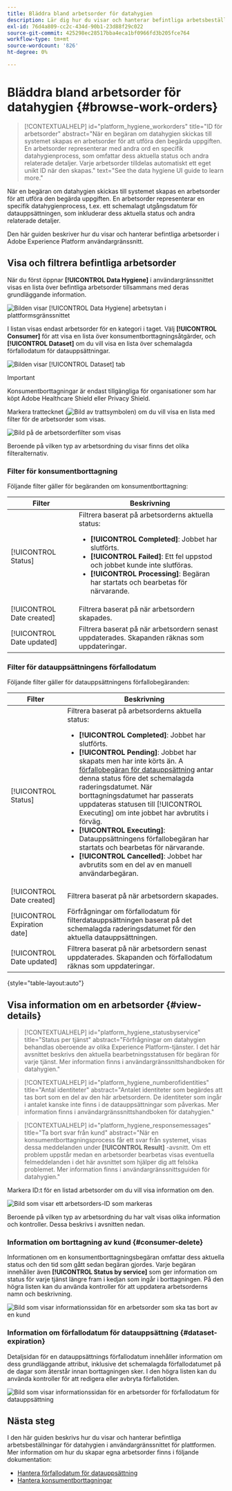 ```yaml
---
title: Bläddra bland arbetsorder för datahygien
description: Lär dig hur du visar och hanterar befintliga arbetsbeställningar för datahygien i Adobe Experience Platform användargränssnitt.
exl-id: 76d4a809-cc2c-434d-90b1-23d88f29c022
source-git-commit: 425298ec28517bba4eca1bf0966fd3b205fce764
workflow-type: tm+mt
source-wordcount: '826'
ht-degree: 0%

---
```


# Bläddra bland arbetsorder för datahygien {#browse-work-orders}

>[!CONTEXTUALHELP]
>id="platform_hygiene_workorders"
>title="ID för arbetsorder"
>abstract="När en begäran om datahygien skickas till systemet skapas en arbetsorder för att utföra den begärda uppgiften. En arbetsorder representerar med andra ord en specifik datahygienprocess, som omfattar dess aktuella status och andra relaterade detaljer. Varje arbetsorder tilldelas automatiskt ett eget unikt ID när den skapas."
>text="See the data hygiene UI guide to learn more."

När en begäran om datahygien skickas till systemet skapas en arbetsorder för att utföra den begärda uppgiften. En arbetsorder representerar en specifik datahygienprocess, t.ex. ett schemalagt utgångsdatum för datauppsättningen, som inkluderar dess aktuella status och andra relaterade detaljer.

Den här guiden beskriver hur du visar och hanterar befintliga arbetsorder i Adobe Experience Platform användargränssnitt.

## Visa och filtrera befintliga arbetsorder

När du först öppnar **[!UICONTROL Data Hygiene]** i användargränssnittet visas en lista över befintliga arbetsorder tillsammans med deras grundläggande information.

![Bilden visar [!UICONTROL Data Hygiene] arbetsytan i plattformsgränssnittet](../images/ui/browse/work-order-list.png)

I listan visas endast arbetsorder för en kategori i taget. Välj **[!UICONTROL Consumer]** för att visa en lista över konsumentborttagningsåtgärder, och **[!UICONTROL Dataset]** om du vill visa en lista över schemalagda förfallodatum för datauppsättningar.

![Bilden visar [!UICONTROL Dataset] tab](../images/ui/browse/dataset-tab.png)

>[!IMPORTANT]
>
>Konsumentborttagningar är endast tillgängliga för organisationer som har köpt Adobe Healthcare Shield eller Privacy Shield.

Markera trattecknet (![Bild av trattsymbolen](../images/ui/browse/funnel-icon.png)) om du vill visa en lista med filter för de arbetsorder som visas.

![Bild på de arbetsorderfilter som visas](../images/ui/browse/filters.png)

Beroende på vilken typ av arbetsordning du visar finns det olika filteralternativ.

### Filter för konsumentborttagning

Följande filter gäller för begäranden om konsumentborttagning:

| Filter | Beskrivning |
| --- | --- |
| [!UICONTROL Status] | Filtrera baserat på arbetsorderns aktuella status:<ul><li>**[!UICONTROL Completed]**: Jobbet har slutförts.</li><li>**[!UICONTROL Failed]**: Ett fel uppstod och jobbet kunde inte slutföras.</li><li>**[!UICONTROL Processing]**: Begäran har startats och bearbetas för närvarande.</li></ul> |
| [!UICONTROL Date created] | Filtrera baserat på när arbetsordern skapades. |
| [!UICONTROL Date updated] | Filtrera baserat på när arbetsordern senast uppdaterades. Skapanden räknas som uppdateringar. |

### Filter för datauppsättningens förfallodatum

Följande filter gäller för datauppsättningens förfallobegäranden:

| Filter | Beskrivning |
| --- | --- |
| [!UICONTROL Status] | Filtrera baserat på arbetsorderns aktuella status:<ul><li>**[!UICONTROL Completed]**: Jobbet har slutförts.</li><li>**[!UICONTROL Pending]**: Jobbet har skapats men har inte körts än. A [förfallobegäran för datauppsättning](./dataset-expiration.md) antar denna status före det schemalagda raderingsdatumet. När borttagningsdatumet har passerats uppdateras statusen till [!UICONTROL Executing] om inte jobbet har avbrutits i förväg.</li><li>**[!UICONTROL Executing]**: Datauppsättningens förfallobegäran har startats och bearbetas för närvarande.</li><li>**[!UICONTROL Cancelled]**: Jobbet har avbrutits som en del av en manuell användarbegäran.</li></ul> |
| [!UICONTROL Date created] | Filtrera baserat på när arbetsordern skapades. |
| [!UICONTROL Expiration date] | Förfrågningar om förfallodatum för filterdatauppsättningen baserat på det schemalagda raderingsdatumet för den aktuella datauppsättningen. |
| [!UICONTROL Date updated] | Filtrera baserat på när arbetsordern senast uppdaterades. Skapanden och förfallodatum räknas som uppdateringar. |

{style=&quot;table-layout:auto&quot;}

## Visa information om en arbetsorder {#view-details}

>[!CONTEXTUALHELP]
>id="platform_hygiene_statusbyservice"
>title="Status per tjänst"
>abstract="Förfrågningar om datahygien behandlas oberoende av olika Experience Platform-tjänster. I det här avsnittet beskrivs den aktuella bearbetningsstatusen för begäran för varje tjänst. Mer information finns i användargränssnittshandboken för datahygien."

>[!CONTEXTUALHELP]
>id="platform_hygiene_numberofidentities"
>title="Antal identiteter"
>abstract="Antalet identiteter som begärdes att tas bort som en del av den här arbetsordern. De identiteter som ingår i antalet kanske inte finns i de datauppsättningar som påverkas. Mer information finns i användargränssnittshandboken för datahygien."

>[!CONTEXTUALHELP]
>id="platform_hygiene_responsemessages"
>title="Ta bort svar från kund"
>abstract="När en konsumentborttagningsprocess får ett svar från systemet, visas dessa meddelanden under **[!UICONTROL Result]** -avsnitt. Om ett problem uppstår medan en arbetsorder bearbetas visas eventuella felmeddelanden i det här avsnittet som hjälper dig att felsöka problemet. Mer information finns i användargränssnittsguiden för datahygien."

Markera ID:t för en listad arbetsorder om du vill visa information om den.

![Bild som visar ett arbetsorders-ID som markeras](../images/ui/browse/select-work-order.png)

Beroende på vilken typ av arbetsordning du har valt visas olika information och kontroller. Dessa beskrivs i avsnitten nedan.

### Information om borttagning av kund {#consumer-delete}

Informationen om en konsumentborttagningsbegäran omfattar dess aktuella status och den tid som gått sedan begäran gjordes. Varje begäran innehåller även **[!UICONTROL Status by service]** som ger information om status för varje tjänst längre fram i kedjan som ingår i borttagningen. På den högra listen kan du använda kontroller för att uppdatera arbetsorderns namn och beskrivning.

![Bild som visar informationssidan för en arbetsorder som ska tas bort av en kund](../images/ui/browse/consumer-delete-details.png)

### Information om förfallodatum för datauppsättning {#dataset-expiration}

Detaljsidan för en datauppsättnings förfallodatum innehåller information om dess grundläggande attribut, inklusive det schemalagda förfallodatumet på de dagar som återstår innan borttagningen sker. I den högra listen kan du använda kontroller för att redigera eller avbryta förfallotiden.

![Bild som visar informationssidan för en arbetsorder för förfallodatum för datauppsättning](../images/ui/browse/ttl-details.png)

## Nästa steg

I den här guiden beskrivs hur du visar och hanterar befintliga arbetsbeställningar för datahygien i användargränssnittet för plattformen. Mer information om hur du skapar egna arbetsorder finns i följande dokumentation:

* [Hantera förfallodatum för datauppsättning](./dataset-expiration.md)
* [Hantera konsumentborttagningar](./delete-consumer.md)
